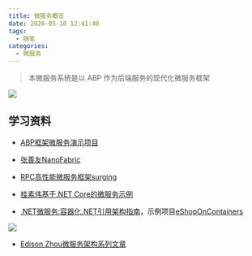 ```yaml
---
title: 微服务概览
date: 2020-05-10 12:41:40
tags:
  - 随笔
categories:
  - 微服务
---
```


> 本微服务系统是以 ABP 作为后端服务的现代化微服务框架

![](https://cdn.jsdelivr.net/gh/uncmd/MyResource/Hexo/images/MicroService.png)

<!-- more -->

## 学习资料

* [ABP框架微服务演示项目](https://github.com/abpframework/abp/tree/master/samples/MicroserviceDemo)

* [张善友NanoFabric](https://github.com/geffzhang/NanoFabric)

* [RPC高性能微服务框架surging](https://github.com/dotnetcore/surging)

* [桂素伟基于.NET Core的微服务示例](https://github.com/axzxs2001/HisMicroserviceSample)

* [.NET微服务:容器化.NET引用架构指南](http://aka.ms/MicroservicesEbook)，示例项目[eShopOnContainers](https://github.com/dotnet-architecture/eShopOnContainers)

![](https://cdn.jsdelivr.net/gh/uncmd/MyResource/Hexo/images/eShopBook.png)

* [Edison Zhou微服务架构系列文章](https://www.cnblogs.com/edisonchou/p/dotnetcore_microservice_foundation_blogs_index_final.html)